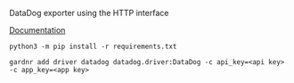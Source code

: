 DataDog exporter using the HTTP interface

[Documentation](https://github.com/DataDog/datadogpy)

```
python3 -m pip install -r requirements.txt

gardnr add driver datadog datadog.driver:DataDog -c api_key=<api key> -c app_key=<app key>
```
